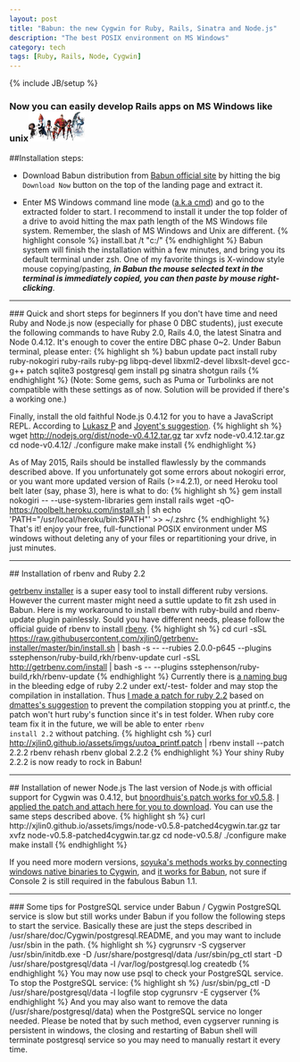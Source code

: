 ```yaml
---
layout: post
title: "Babun: the new Cygwin for Ruby, Rails, Sinatra and Node.js"
description: "The best POSIX environment on MS Windows"
category: tech
tags: [Ruby, Rails, Node, Cygwin]
---
```

{% include JB/setup %}
### Now you can easily develop Rails apps on MS Windows like unix<img src="/assets/imgs/users.jpg"  alt="major incredible roles" width="20%"/>

##Installation steps:
- Download Babun distribution from <a href="http://babun.github.io">Babun official site</a> by hitting the big <code>Download Now</code> button on the top of the landing page and extract it.

- Enter MS Windows command line mode (<a href="https://www.youtube.com/watch?v=JOrY5PEo-iE">a.k.a cmd</a>) and go to the extracted folder to start. I recommend to install it under the top folder of a drive to avoid hitting the max path length of the MS Windows file system. Remember, the slash of MS Windows and Unix are different.
{% highlight console %}
install.bat /t "c:/"
{% endhighlight %}
Babun system will finish the installation within a few minutes, and bring you its default terminal under zsh.  One of my favorite things is X-window style mouse copying/pasting, <em><strong>in Babun the mouse selected text in the terminal is immediately copied, you can then paste by mouse right-clicking</strong></em>.
<hr>
### Quick and short steps for beginners
If you don't have time and need Ruby and Node.js now (especially for phase 0 DBC students), just execute the following commands to have Ruby 2.0, Rails 4.0, the latest Sinatra and Node 0.4.12. It's enough to cover the entire DBC phase 0~2.  Under Babun terminal, please enter:
{% highlight sh %}
babun update
pact install ruby ruby-nokogiri ruby-rails ruby-pg libpq-devel libxml2-devel libxslt-devel gcc-g++ patch sqlite3 postgresql
gem install pg sinatra shotgun rails
{% endhighlight %}
(Note: Some gems, such as Puma or Turbolinks are not compatible with these settings as of now. Solution will be provided if there's a working one.)

Finally, install the old faithful Node.js 0.4.12 for you to have a JavaScript REPL. According to <a href="https://github.com/babun/babun/issues/216">Lukasz P</a> and <a href="https://github.com/joyent/node/wiki/Installation#building-on-cygwin">Joyent's suggestion</a>.
{% highlight sh %}
wget http://nodejs.org/dist/node-v0.4.12.tar.gz
tar xvfz node-v0.4.12.tar.gz
cd node-v0.4.12/
./configure
make
make install
{% endhighlight %}

As of May 2015, Rails should be installed flawlessly by the commands described above. If you unfortunately got some errors about nokogiri error, or you want more updated version of Rails (>=4.2.1), or need Heroku tool belt later (say, phase 3), here is what to do:
{% highlight sh %}
gem install nokogiri -- --use-system-libraries
gem install rails
wget -qO- https://toolbelt.heroku.com/install.sh | sh
echo 'PATH="/usr/local/heroku/bin:$PATH"' >> ~/.zshrc
{% endhighlight %}
That's it! enjoy your free, full-functional POSIX environment under MS windows without deleting any of your files or repartitioning your drive, in just minutes.
<hr>
## Installation of rbenv and Ruby 2.2

<a href="http://getrbenv.com/">getrbenv installer</a> is a super easy tool to install different ruby versions. However the current master might need a suttle update to fit zsh used in Babun.  Here is my workaround to install rbenv with ruby-build and rbenv-update plugin painlessly. Sould you have different needs, please follow the official guide of rbenv to install <a href="https://github.com/sstephenson/rbenv">rbenv</a>.
{% highlight sh %}
cd
curl -sSL https://raw.githubusercontent.com/xjlin0/getrbenv-installer/master/bin/install.sh | bash -s -- --rubies 2.0.0-p645 --plugins sstephenson/ruby-build,rkh/rbenv-update
curl -sSL http://getrbenv.com/install | bash -s -- --plugins sstephenson/ruby-build,rkh/rbenv-update
{% endhighlight %}
Currently there is <a href="https://bugs.ruby-lang.org/issues/11065">a naming bug</a> in the bleeding edge of ruby 2.2 under ext/-test- folder and may stop the compilation in installation. Thus <a href="/assets/imgs/uutoa_printf.patch">I made a patch for ruby 2.2</a> based on <a href="https://github.com/babun/babun/issues/93">dmattes's suggestion</a> to prevent the compilation stopping you at printf.c, the patch won't hurt ruby's function since it's in test folder. When ruby core team fix it in the future, we will be able to enter <code>rbenv install 2.2</code> without patching.
{% highlight csh %}
 curl http://xjlin0.github.io/assets/imgs/uutoa_printf.patch | rbenv install --patch 2.2.2
rbenv rehash
rbenv global 2.2.2
{% endhighlight %}
Your shiny Ruby 2.2.2 is now ready to rock in Babun!

<hr>
## Installation of newer Node.js
The last version of Node.js with official support for Cygwin was 0.4.12, but <a href="https://github.com/joyent/node/issues/1734">bnoordhuis's patch works for v0.5.8</a>.  <a href="/assets/imgs/node-v0.5.8-patched4cygwin.tar.gz">I applied the patch and attach here for you to download</a>. You can use the same steps described above.
{% highlight sh %}
curl http://xjlin0.github.io/assets/imgs/node-v0.5.8-patched4cygwin.tar.gz
tar xvfz node-v0.5.8-patched4cygwin.tar.gz
cd node-v0.5.8/
./configure
make
make install
{% endhighlight %}

If you need more modern versions, <a href="http://soyuka.me/using-nodejs-with-cygwin-v0-10-25/">soyuka's methods works by connecting windows native binaries to Cygwin</a>, and <a href="https://github.com/babun/babun/issues/216">it works for Babun</a>, not sure if Console 2 is still required in the fabulous Babun 1.1.
<hr>
### Some tips for PostgreSQL service under Babun / Cygwin
PostgreSQL service is slow but still works under Babun if you follow the following steps to start the service. Basically these are just the steps described in /usr/share/doc/Cygwin/postgresql.README, and you may want to include /usr/sbin in the path.
{% highlight sh %}
cygrunsrv -S cygserver
/usr/sbin/initdb.exe -D /usr/share/postgresql/data
/usr/sbin/pg_ctl start -D /usr/share/postgresql/data -l /var/log/postgresql.log
createdb
{% endhighlight %}
You may now use psql to check your PostgreSQL service.  To stop the PostgreSQL service:
{% highlight sh %}
/usr/sbin/pg_ctl -D /usr/share/postgresql/data -l logfile stop 
cygrunsrv -E cygserver 
{% endhighlight %}
And you may also want to remove the data (/usr/share/postgresql/data) when the PostgreSQL service no longer needed.  Please be noted that by such method, even cygserver running is persistent in windows, the closing and restarting of Babun shell will terminate postgresql service so you may need to manually restart it every time.
